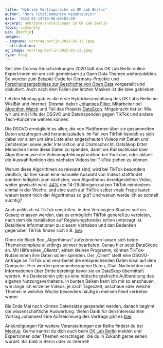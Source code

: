 ```yaml
---
title: "Hybride Vortragsreihe im OK Lab Berlin"
author: "Nora Titz(Community Redakteurin)"
date: '2023-05-13T10:00:00+02:00'
excerpt: Hybridveranstaltungen im OK Lab Berlin
topic: community
Lab: [berlin]
images:
- imgname: vortrag-berlin-2023-05-13.jpeg
  attribution: 
og_image: vortrag-berlin-2023-05-13.jpeg
type: blog
---
```


Seit den Corona-Einschränkungen 2020 lädt das OK Lab Berlin online Expert:innen ein um sich gemeinsam zu Open Data Themen weiterzubilden. So wurden zum Beispiel Code for Germany-Projekte und [Forschungsergebnisse zur Geschichte von Open Data](https://video.codefor.de/w/mkJiUKpxeqKjemHPWVxccq) vorgestellt und diskutiert. Auch nach dem Fallen der letzten Masken ist die Idee geblieben. 

Letzten Montag gab es die erste Hybridveranstaltung des OK Labs Berlin im WikiBär und Internet. Diesmal dabei: [Johannes Filter](https://johannesfilter.com/), Mitarbeiter bei [Algorithm Watch](https://algorithmwatch.org/de/) und Teil des Projekts [DataSkop](https://dataskop.net/). Mitgebracht hat er: Wie wir uns mit Hilfe der DSGVO und Datenspenden gegen TikTok und andere Tech-Konzerne wehren können. 

Die DSGVO ermöglicht es allen, die von Plattformen über sie gesammelten Daten anzufragen und herunterzuladen. Im Fall von TikTok handelt es sich dabei vor allem um eine Liste aller angeschauten Videos mit Datum und Zeitstempel sowie jeder Interaktion und Chatnachricht. DataSkop bittet Menschen ihnen diese Daten zu spenden, damit sie Rückschlüsse über Algorithmen,wie die Videoempfehlungsfunktion bei YouTube, oder aktuell die Auswahlfunktion des nächsten Videos bei TikTok ziehen zu können.

Warum diese Algorithmen so relevant sind, wird bei TikTok besonders deutlich, da hier kaum eine manuelle Auswahl von Videos stattfindet sondern lediglich zum nächsten, vom Algorithmus bereitgestellten Video, weiter gewischt wird. [44%](https://www.ard-zdf-onlinestudie.de/ardzdf-onlinestudie/infografik/) der 14-29Jährigen nutzen TikTok mindestens einmal in der Woche. und eine auch auf TikTok selbst virale Frage lautet: warum kennt mich der Algorithmus so gut? Und warum werde ich so schnell süchtig? 

Auch  politisch ist TikTok umstritten. In den Vereinigten Staaten soll ein Gesetz erlassen werden, das es ermöglicht TikTok generell zu verbieten, nach dem die Installation auf Regierungshandys schon untersagt ist. Detailtiere Informationen zu diesem Vorhaben und den Bedenken gegenüber TikTok finden sich z.B. [hier](https://www.zdf.de/nachrichten/digitales/usa-verbot-tiktok-kongress-100.html).

Ohne die Black Box „Algorthimus“ aufzubrechen lassen sich beide Themenkomplexe allerdings schwer bearbeten. Genau hier setzt DataSkope an. Mit Hilfe eines „Clients“, einem kleinen Programm, können TikTok-Nutzer:innen ihre Daten sicher spenden. Der „Client“ stellt eine DSGVO-Anfrage an TikTok und verarbeitet die entsprechenden Daten lokal auf dem Computer. Hier werden personenbezogene Daten, Chat-Nachrichten und Informationen über Dritte bereinigt bevor sie an DataSkop übermittelt werden. Als Dankeschön gibt es eine hübsche grafische Aufbereitung des eigenen Nutzungsverhaltens. In bunten Balken kann ich mir so anschauen wie lange ich einzelne Videos, je nach Tageszeit, anschaue oder welche Themen in welcher Woche besonders häufig in meinem Feed vertreten waren.

Bis Ende Mai noch können Datensätze gespendet werden, danach beginnt die wissenschaftliche Auswertung. Vielen Dank für den Interessanten Vortrag Johannes! Eine Aufzeichnung des Vortrags gibt es [hier](https://video.codefor.de/w/pZtkTCg7ahFff3FWW25pTK).

Ankündigungen für weitere Veranstaltungen der Reihe findest du bei [Meetup](https://www.meetup.com/ok-lab-berlin/). Gerne kannst du dich auch beim [OK Lab Berlin](https://codefor.de/berlin/) melden und Expert:innen oder Themen vorschlagen, die du in Zukunft gerne sehen würdet. Bis bald in Berlin oder im Internet!   
